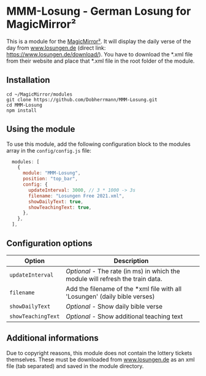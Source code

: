 # MMM-Losung - German Losung for MagicMirror²

This is a module for the [MagicMirror²](https://github.com/MichMich/MagicMirror/). It will display the daily verse of the day from  www.losungen.de (direct link: https://www.losungen.de/download/). You have to download the *.xml file from their website and place that *.xml file in the root folder of the module. 

## Installation

```shell
cd ~/MagicMirror/modules
git clone https://github.com/Dobherrmann/MMM-Losung.git
cd MMM-Losung
npm install
```

## Using the module

To use this module, add the following configuration block to the modules array in the `config/config.js` file:

```js
  modules: [
    {
      module: "MMM-Losung",
      position: "top_bar",
      config: {
        updateInterval: 3000, // 3 * 1000 -> 3s
        filename: "Losungen Free 2021.xml",
        showDailyText: true,
        showTeachingText: true,
      },
    },
  ],
```
## Configuration options

| Option                | Description
|-----------------------|-----------
| `updateInterval` | *Optional* - The rate (in ms) in which the module will refresh the train data.
| `filename` | Add the filename of the *xml file with all 'Losungen' (daily bible verses)
| `showDailyText` | *Optional* - Show daily bible verse
| `showTeachingText` |  *Optional* - Show additional teaching text


## Additional informations 
Due to copyright reasons, this module does not contain the lottery tickets themselves. These must be downloaded from www.losungen.de as an xml file (tab separated) and saved in the module directory.
